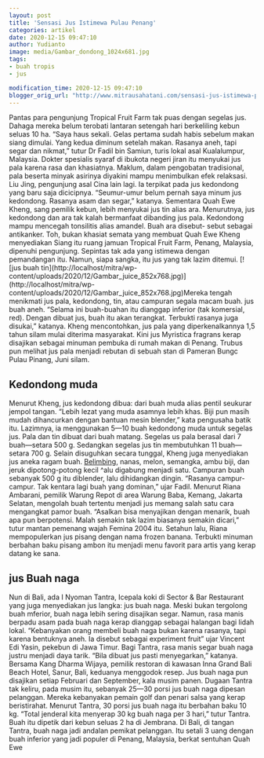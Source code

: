 ```yaml
---
layout: post
title: 'Sensasi Jus Istimewa Pulau Penang'
categories: artikel
date: 2020-12-15 09:47:10
author: Yudianto
image: media/Gambar_dondong_1024x681.jpg
tags:
- buah tropis
- jus

modification_time: 2020-12-15 09:47:10
blogger_orig_url: "http://www.mitrausahatani.com/sensasi-jus-istimewa-pulau-penang.html"
---
```


Pantas para pengunjung Tropical Fruit Farm tak puas dengan segelas jus. Dahaga
mereka belum terobati lantaran setengah hari berkeliling kebun seluas 10 ha.
“Saya haus sekali. Gelas pertama sudah habis sebelum makan siang dimulai. Yang
kedua diminum setelah makan. Rasanya aneh, tapi segar dan nikmat,” tutur Dr
Fadil bin Samiun, turis lokal asal Kualalumpur, Malaysia. Dokter spesialis
syaraf di ibukota negeri jiran itu menyukai jus pala karena rasa dan
khasiatnya. Maklum, dalam pengobatan tradisional, pala beserta minyak asirinya
diyakini mampu menimbulkan efek relaksasi. Liu Jing, pengunjung asal Cina lain
lagi. Ia terpikat pada jus kedondong yang baru saja dicicipnya. “Seumur-umur
belum pernah saya minum jus kedondong. Rasanya asam dan segar,” katanya.
Sementara Quah Ewe Kheng, sang pemilik kebun, lebih menyukai jus tin alias
ara. Menurutnya, jus kedondong dan ara tak kalah bermanfaat dibanding jus
pala. Kedondong mampu mencegah tonsilitis alias amandel. Buah ara disebut-
sebut sebagai antikanker. Toh, bukan khasiat semata yang membuat Quah Ewe
Kheng menyediakan Siang itu ruang jamuan Tropical Fruit Farm, Penang,
Malaysia, dipenuhi pengunjung. Sepintas tak ada yang istimewa dengan
pemandangan itu. Namun, siapa sangka, itu jus yang tak lazim ditemui. [![jus
buah tin](http://localhost/mitra/wp-
content/uploads/2020/12/Gambar_juice_852x768.jpg)](http://localhost/mitra/wp-
content/uploads/2020/12/Gambar_juice_852x768.jpg)Mereka tengah menikmati jus
pala, kedondong, tin, atau campuran segala macam buah. jus buah aneh. “Selama
ini buah-buahan itu dianggap inferior (tak komersial, red). Dengan dibuat jus,
buah itu akan terangkat. Terbukti rasanya juga disukai,” katanya. Kheng
mencontohkan, jus pala yang diperkenalkannya 1,5 tahun silam mulai diterima
masyarakat. Kini jus Myristica fragrans kerap disajikan sebagai minuman
pembuka di rumah makan di Penang. Trubus pun melihat jus pala menjadi rebutan
di sebuah stan di Pameran Bungc Pulau Pinang, Juni silam.

## Kedondong muda

Menurut Kheng, jus kedondong dibua: dari buah muda alias pentil seukurar
jempol tangan. “Lebih lezat yang muda asamnya lebih khas. Biji pun masih mudah
dihancurkan dengan bantuan mesin blender,” kata pengusaha batik itu. Lazimnya,
ia menggunakan 5—10 buah kedondong muda untuk segelas jus. Pala dan tin dibuat
dari buah matang. Segelas us pala berasal dari 7 buah—setara 500 g. Sedangkan
segelas jus tin membutuhkan 11 buah—setara 700 g. Selain disuguhkan secara
tunggal, Kheng juga menyediakan jus aneka ragam buah.
[Belimbing](https://www.mitrausahatani.com/topik/belimbing "Belimbing"), nanas, melon,
semangka, ambu biji, dan jeruk dipotong-potong kecil ^alu digabung menjadi
satu. Campuran buah sebanyak 500 g itu diblender, lalu dihidangkan dingin.
“Rasanya campur-campur. Tak kentara lagi buah yang dominan,” ujar Fadil.
Menurut Riana Ambarani, pemilik Warung Repot di area Warung Baba, Kemang,
Jakarta Selatan, mengolah buah tertentu menjadi jus memang salah satu cara
mengangkat pamor buah. “Asalkan bisa menyajikan dengan menarik, buah apa pun
berpotensi. Malah semakin tak lazim biasanya semakin dicari,” tutur mantan
pemenang wajah Femina 2004 itu. Setahun lalu, Riana mempopulerkan jus pisang
dengan nama frozen banana. Terbukti minuman berbahan baku pisang ambon itu
menjadi menu favorit para artis yang kerap datang ke sana.

## jus Buah naga

Nun di Bali, ada I Nyoman Tantra, Icepala koki di Sector & Bar Restaurant yang
juga menyediakan jus langka: jus buah naga. Meski bukan tergolong buah
mferior, buah naga lebih sering disajikan segar. Namun, rasa manis berpadu
asam pada buah naga kerap dianggap sebagai halangan bagi lidah lokal.
“Kebanyakan orang membeli buah naga bukan karena rasanya, tapi karena
bentuknya aneh. Ia disebut sebagai experiment fruit” ujar Vincent Edi Yasin,
pekebun di Jawa Timur. Bagi Tantra, rasa manis segar buah naga justru menjadi
daya tarik. “Bila dibuat jus pasti menyegarkan,” katanya. Bersama Kang Dharma
Wijaya, pemilik restoran di kawasan Inna Grand Bali Beach Hotel, Sanur, Bali,
keduanya menggodok resep. Jus buah naga pun disajikan setiap Februari dan
September, kala musim panen. Dugaan Tantra tak keliru, pada musim itu,
sebanyak 25—30 porsi jus buah naga dipesan pelanggan. Mereka kebanyakan pemain
golf dan penari salsa yang kerap beristirahat. Menurut Tantra, 30 porsi jus
buah naga itu berbahan baku 10 kg. “Total jenderal kita menyerap 30 kg buah
naga per 3 hari,” tutur Tantra. Buah itu dipetik dari kebun seluas 2 ha di
Jembrana. Di Bali, di tangan Tantra, buah naga jadi andalan pemikat pelanggan.
Itu setali 3 uang dengan buah inferior yang jadi populer di Penang, Malaysia,
berkat sentuhan Quah Ewe


